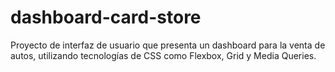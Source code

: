 # dashboard-card-store
Proyecto de interfaz de usuario que presenta un dashboard para la venta de autos, utilizando tecnologías de CSS como Flexbox, Grid y Media Queries.

